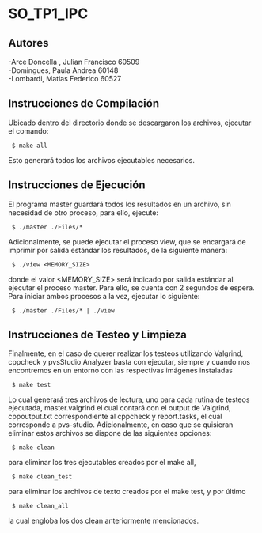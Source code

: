 # SO_TP1_IPC

## Autores
-Arce Doncella , Julian Francisco 60509                         
-Domingues, Paula Andrea 60148                                
-Lombardi, Matias Federico 60527  

## Instrucciones de Compilación
Ubicado dentro del directorio donde se descargaron los archivos, ejecutar el comando: 

     $ make all 

Esto generará todos los archivos ejecutables necesarios. 

## Instrucciones de Ejecución
El programa master guardará todos los resultados en un archivo, sin necesidad de otro proceso, para ello, ejecute:

     $ ./master ./Files/* 

Adicionalmente, se puede ejecutar el proceso view, que se encargará de imprimir por salida estándar los resultados, de la siguiente manera:

     $ ./view <MEMORY_SIZE>

donde el  valor <MEMORY_SIZE> será indicado por salida estándar al ejecutar el proceso master. Para ello, se cuenta con 2 segundos de espera.
Para iniciar ambos procesos a la vez, ejecutar lo siguiente:

     $ ./master ./Files/* | ./view 

## Instrucciones de Testeo y Limpieza
Finalmente, en el caso de querer realizar los testeos utilizando Valgrind, cppcheck y pvsStudio Analyzer basta con ejecutar, siempre y cuando nos encontremos en un entorno con las respectivas imágenes instaladas

     $ make test 

Lo cual generará tres archivos de lectura, uno para cada rutina de testeos ejecutada, master.valgrind el cual contará con el output de Valgrind, cppoutput.txt correspondiente al cppcheck y report.tasks, el cual corresponde a pvs-studio. 
Adicionalmente, en caso que se quisieran eliminar estos archivos se dispone de las siguientes opciones: 

     $ make clean 

para eliminar los tres ejecutables creados por el make all, 
    
     $ make clean_test 

para eliminar los archivos de texto creados por el make test, y por último

     $ make clean_all 

la cual engloba los dos clean anteriormente mencionados.  

